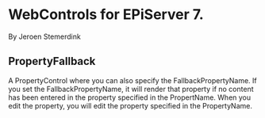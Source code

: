 ﻿# WebControls for EPiServer 7. 

By Jeroen Stemerdink

## PropertyFallback

A PropertyControl where you can also specify the FallbackPropertyName. 
If you set the FallbackPropertyName, it will render that property if no content has been entered in the property specified in the PropertName. 
When you edit the property, you will edit the property specified in the PropertyName.